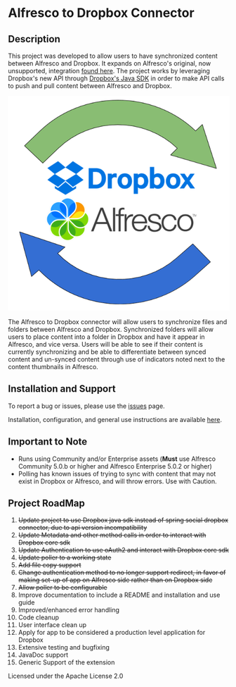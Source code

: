 # Alfresco to Dropbox Connector

## Description

This project was developed to allow users to have synchronized content between
 Alfresco and Dropbox. It expands on Alfresco's original, now unsupported,
  integration [found here](https://github.com/Alfresco/alfresco-dropbox-integration).
   The project works by leveraging Dropbox's new API through
  [Dropbox's Java SDK](https://www.dropbox.com/developers/documentation/java) in order
  to make API calls to push and pull content between Alfresco and Dropbox.

  ![alfresco_to_dropbox_connector](docs/AlfDropCon.png "Alfresco to Dropbox Connector")  

 The Alfresco to Dropbox connector will allow users to synchronize files and folders between Alfresco and Dropbox.
 Synchronized folders will allow users to place content into a folder in Dropbox and have it appear in Alfresco, and vice versa.
 Users will be able to see if their content is currently synchronizing and be able to differentiate
 between synced content and un-synced content through use of indicators noted next to the content thumbnails in Alfresco.

## Installation and Support

To report a bug or issues, please use the [issues](https://github.com/FikaTechnologies/dropbox-connector/issues) page.

Installation, configuration, and general use instructions are available [here](https://github.com/FikaTechnologies/dropbox-connector/blob/dev/docs/install.md).

## Important to Note

 * Runs using Community and/or Enterprise assets (**Must** use Alfresco Community 5.0.b or higher and Alfresco Enterprise 5.0.2 or higher)
 * Polling has known issues of trying to sync with content that may not exist in Dropbox or Alfresco, and will throw errors. Use with Caution.

## Project RoadMap

  1. ~~Update project to use Dropbox java sdk instead of spring social dropbox connector, due to api version incompatibility~~
  2. ~~Update Metadata and other method calls in order to interact with Dropbox core sdk~~
  3. ~~Update Authentication to use oAuth2 and interact with Dropbox core sdk~~
  4. ~~Update poller to a working state~~
  5. ~~Add file copy support~~
  6. ~~Change authentication method to no longer support redirect, in favor of making set-up of app on Alfresco side rather than on Dropbox side~~
  7. ~~Allow poller to be configurable~~
  8. Improve documentation to include a README and installation and use guide
  9. Improved/enhanced error handling
  10. Code cleanup
  11. User interface clean up
  12. Apply for app to be considered a production level application for Dropbox
  13. Extensive testing and bugfixing
  14. JavaDoc support
  15. Generic Support of the extension


Licensed under the Apache License 2.0   
